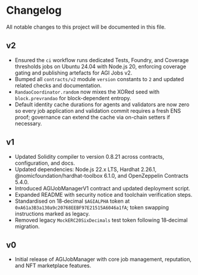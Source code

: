 # Changelog

All notable changes to this project will be documented in this file.

## v2

- Ensured the `ci` workflow runs dedicated Tests, Foundry, and Coverage thresholds jobs on Ubuntu 24.04 with Node.js 20, enforcing coverage gating and publishing artefacts for AGI Jobs v2.
- Bumped all `contracts/v2` module `version` constants to `2` and updated related checks and documentation.
- `RandaoCoordinator.random` now mixes the XORed seed with `block.prevrandao` for block-dependent entropy.
- Default identity cache durations for agents and validators are now zero so every job application and validation commit requires a fresh ENS proof; governance can extend the cache via on-chain setters if necessary.

## v1

- Updated Solidity compiler to version 0.8.21 across contracts, configuration, and docs.
- Updated dependencies: Node.js 22.x LTS, Hardhat 2.26.1, @nomicfoundation/hardhat-toolbox 6.1.0, and OpenZeppelin Contracts 5.4.0.
- Introduced AGIJobManagerV1 contract and updated deployment script.
- Expanded README with security notice and toolchain verification steps.
- Standardised on 18‑decimal `$AGIALPHA` token at `0xA61a3B3a130a9c20768EEBF97E21515A6046a1fA`; token swapping instructions marked as legacy.
- Removed legacy `MockERC20SixDecimals` test token following 18‑decimal migration.

## v0

- Initial release of AGIJobManager with core job management, reputation, and NFT marketplace features.
